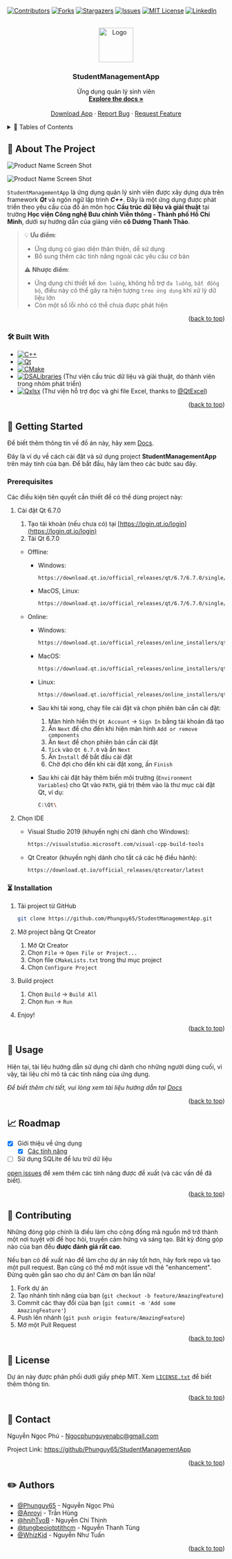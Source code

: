 <!-- Improved compatibility of back to top link: See: https://github.com/othneildrew/Best-README-Template/pull/73 -->
<a name="readme-top"></a>
<!--
*** Thanks for checking out the Best-README-Template. If you have a suggestion
*** that would make this better, please fork the repo and create a pull request
*** or simply open an issue with the tag "enhancement".
*** Don't forget to give the project a star!
*** Thanks again! Now go create something AMAZING! :D
-->

<!-- PROJECT SHIELDS -->
<!--
*** I'm using markdown "reference style" links for readability.
*** Reference links are enclosed in brackets [ ] instead of parentheses ( ).
*** See the bottom of this document for the declaration of the reference variables
*** for contributors-url, forks-url, etc. This is an optional, concise syntax you may use.
*** https://www.markdownguide.org/basic-syntax/#reference-style-links
-->
[![Contributors][contributors-shield]][contributors-url]
[![Forks][forks-shield]][forks-url]
[![Stargazers][stars-shield]][stars-url]
[![Issues][issues-shield]][issues-url]
[![MIT License][license-shield]][license-url]
[![LinkedIn][linkedin-shield]][linkedin-url]

<!-- PROJECT LOGO -->
<br />
<div align="center">
  <a href="https://github.com/Phunguy65/StudentManagementApp">
    <img src="assets/images/StudentManagementAppIcon.png" alt="Logo" width="80" height="80">
  </a>

<h3 align="center">StudentManagementApp</h3>

  <p align="center">
    Ứng dụng quản lý sinh viên
    <br />
    <a href="https://github.com/Phunguy65/StudentManagementApp/docs"><strong>Explore the docs »</strong></a>
    <br />
    <br />
    <a href="https://github.com/Phunguy65/StudentManagementApp/releases/tag/v1.0.0">Download App</a>
    ·
    <a href="https://github.com/Phunguy65/StudentManagementApp/issues/new?labels=bug&template=bug_report.md">Report Bug</a>
    ·
    <a href="https://github.com/Phunguy65/StudentManagementApp/issues/new?labels=enhancement&template=feature_request.md">Request Feature</a>
  </p>
</div>

<!-- TABLE OF CONTENTS -->
<details>
  <summary>&#128221; Tables of Contents</summary>
  <ol>
    <li>
      <a href="#monocle_face-about-the-project">About The Project</a>
      <ul>
        <li><a href="#hammer_and_wrench-built-with">Built With</a></li>
      </ul>
    </li>
    <li>
      <a href="#checkered_flag-getting-started">Getting Started</a>
      <ul>
        <li><a href="#prerequisites">Prerequisites</a></li>
        <li><a href="#hourglass_flowing_sand-installation">Installation</a></li>
      </ul>
    </li>
    <li><a href="#dart-usage">Usage</a></li>
    <li><a href="#chart_with_upwards_trend-roadmap">Roadmap</a></li>
    <li><a href="#tada-contributing">Contributing</a></li>
    <li><a href="#page_with_curl-license">License</a></li>
    <li><a href="#email-contact">Contact</a></li>
    <li><a href="#pencil2-authors">Authors</a></li>
  </ol>
</details>

<!-- ABOUT THE PROJECT -->
## :monocle_face: About The Project

![Product Name Screen Shot][product-screenshot-01]

![Product Name Screen Shot][product-screenshot-02]

`StudentManagementApp` là ứng dụng quản lý sinh viên được xây dựng dựa trên framework ***Qt*** và ngôn ngữ lập trình ***C++***.
Đây là một ứng dụng được phát triển theo yêu cầu của đồ án môn học **Cấu trúc dữ liệu và giải thuật** tại trường **Học viện Công nghệ Bưu chính Viễn thông - Thành phố Hồ Chí Minh**, dưới sự hướng dẫn của giảng viên **cô Dương Thanh Thảo**.

> :bulb: **Ưu điểm**:
>
> * Ứng dụng có giao diện thân thiện, dễ sử dụng
> * Bổ sung thêm các tính năng ngoài các yêu cầu cơ bản
>
> :warning: **Nhược điểm**:
>
> * Ứng dụng chỉ thiết kế `đơn luồng`, không hỗ trợ `đa luồng`, `bất đồng bộ`, điều này có thể gây ra hiện tượng `treo ứng dụng` khi xử lý dữ liệu lớn
> * Còn một số lỗi nhỏ có thể chưa được phát hiện

<p align="right">(<a href="#readme-top">back to top</a>)</p>

### :hammer_and_wrench: Built With

* [![C++][cplusplus]][cplusplus-url]
* [![Qt][qt]][qt-url]
* [![CMake][cmake]][cmake-url]
* [![DSALibraries][dsalibraries]][dsalibraries-url] (Thư viện cấu trúc dữ liệu và giải thuật, do thành viên trong nhóm phát triển)
* [![Qxlsx][qxlsx]][qxlsx-url] (Thư viện hỗ trợ đọc và ghi file Excel, thanks to [@QtExcel](https://github.com/QtExcel))

<p align="right">(<a href="#readme-top">back to top</a>)</p>

<!-- GETTING STARTED -->
## :checkered_flag: Getting Started

Để biết thêm thông tin về đồ án này, hãy xem [Docs](../docs).

Đây là ví dụ về cách cài đặt và sử dụng project **StudentManagementApp** trên máy tính của bạn. Để bắt đầu, hãy làm theo các bước sau đây.

### Prerequisites

Các điều kiện tiên quyết cần thiết để có thể dùng project này:

1. Cài đặt Qt 6.7.0

    1. Tạo tải khoản (nếu chưa có) tại [https://login.qt.io/login](https://login.qt.io/login)
    2. Tải Qt 6.7.0

      * Offline:
        * Windows:

          ```sh
          https://download.qt.io/official_releases/qt/6.7/6.7.0/single/qt-everywhere-src-6.7.0.zip
          ```

        * MacOS, Linux:

          ```sh
          https://download.qt.io/official_releases/qt/6.7/6.7.0/single/qt-everywhere-src-6.7.0.tar.xz
          ```

      * Online:

          * Windows:

            ```sh
            https://download.qt.io/official_releases/online_installers/qt-unified-windows-x64-online.exe
            ```

          * MacOS:

            ```sh
            https://download.qt.io/official_releases/online_installers/qt-unified-mac-x64-online.dmg
            ```

          * Linux:

            ```sh
            https://download.qt.io/official_releases/online_installers/qt-unified-linux-x64-online.run
            ```

          * Sau khi tải xong, chạy file cài đặt và chọn phiên bản cần cài đặt:
            1. Màn hình hiển thị `Qt Account` -> `Sign In` bằng tài khoản đã tạo
            2. Ấn `Next` để cho đến khi hiện màn hình `Add or remove components`
            3. Ấn `Next` để chọn phiên bản cần cài đặt
            4. `Tick` vào `Qt 6.7.0` và ấn `Next`
            5. Ấn `Install` để bắt đầu cài đặt
            6. Chờ đợi cho đến khi cài đặt xong, ấn `Finish`
          * Sau khi cài đặt hãy thêm biến môi trường (`Environment Variables`) cho Qt vào `PATH`, giá trị thêm vào là thư mục cài đặt Qt, ví dụ:

            ```sh
            C:\Qt\
            ```

2. Chọn IDE

    * Visual Studio 2019 (khuyến nghị chỉ dành cho Windows):

      ```sh
      https://visualstudio.microsoft.com/visual-cpp-build-tools
      ```

    * Qt Creator (khuyến nghị dành cho tất cả các hệ điều hành):

        ```sh
        https://download.qt.io/official_releases/qtcreator/latest
        ```

### :hourglass_flowing_sand: Installation

1. Tải project từ GitHub

   ```sh
   git clone https://github.com/Phunguy65/StudentManagementApp.git
   ```

2. Mở project bằng Qt Creator

    1. Mở Qt Creator
    2. Chọn `File` -> `Open File or Project...`
    3. Chọn file `CMakeLists.txt` trong thư mục project
    4. Chọn `Configure Project`

3. Build project

    1. Chọn `Build` -> `Build All`
    2. Chọn `Run` -> `Run`

4. Enjoy!

<p align="right">(<a href="#readme-top">back to top</a>)</p>

<!-- USAGE EXAMPLES -->
## :dart: Usage

Hiện tại, tài liệu hướng dẫn sử dụng chỉ dành cho những người dùng cuối, vì vậy, tài liệu chỉ mô tả các tính năng của ứng dụng.

*Để biết thêm chi tiết, vui lòng xem tài liệu hướng dẫn tại [Docs](../docs)*

<p align="right">(<a href="#readme-top">back to top</a>)</p>

<!-- ROADMAP -->
## :chart_with_upwards_trend: Roadmap

* [x] Giới thiệu về ứng dụng
  * [x] [Các tính năng](../docs/FeatureRequest.md)
* [ ] Sử dụng SQLite để lưu trữ dữ liệu

[open issues](https://github/Phunguy65/StudentManagementApp/issues) để xem thêm các tính năng được đề xuất (và các vấn đề đã biết).

<p align="right">(<a href="#readme-top">back to top</a>)</p>

<!-- CONTRIBUTING -->
## :tada: Contributing

Những đóng góp chính là điều làm cho cộng đồng mã nguồn mở trở thành một nơi tuyệt vời để học hỏi, truyền cảm hứng và sáng tạo. Bất kỳ đóng góp nào của bạn đều **được đánh giá rất cao**.

Nếu bạn có đề xuất nào để làm cho dự án này tốt hơn, hãy fork repo và tạo một pull request. Bạn cũng có thể mở một issue với thẻ "enhancement".
Đừng quên gắn sao cho dự án! Cảm ơn bạn lần nữa!

1. Fork dự án
2. Tạo nhánh tính năng của bạn (`git checkout -b feature/AmazingFeature`)
3. Commit các thay đổi của bạn (`git commit -m 'Add some AmazingFeature'`)
4. Push lên nhánh (`git push origin feature/AmazingFeature`)
5. Mở một Pull Request

<p align="right">(<a href="#readme-top">back to top</a>)</p>

<!-- LICENSE -->
## :page_with_curl: License

Dự án này được phân phối dưới giấy phép MIT. Xem [`LICENSE.txt`](../LICENSE.TXT) để biết thêm thông tin.

<p align="right">(<a href="#readme-top">back to top</a>)</p>

<!-- CONTACT -->
## :email: Contact

Nguyễn Ngọc Phú - <Ngocphunguyenabc@gmail.com>

Project Link: [https://github/Phunguy65/StudentManagementApp](https://github/Phunguy65/StudentManagementApp)

<p align="right">(<a href="#readme-top">back to top</a>)</p>

<!-- ACKNOWLEDGMENTS -->
## :pencil2: Authors

* [@Phunguy65](https://github/Phunguy65) - Nguyễn Ngọc Phú
* [@Anroyi](https://github/Anroyi) - Trần Hùng
* [@hnihTyoB](https://github/hnihTyoB) - Nguyễn Chí Thịnh
* [@tungbeoiotptithcm](https://github.com/tungbeoiotptithcm) - Nguyễn Thanh Tùng
* [@WhizKid](https://github.com/tuannguyen1229) - Nguyễn Như Tuấn

<p align="right">(<a href="#readme-top">back to top</a>)</p>

<!-- MARKDOWN LINKS & IMAGES -->
<!-- https://www.markdownguide.org/basic-syntax/#reference-style-links -->
[contributors-shield]: https://img.shields.io/github/contributors/Phunguy65/StudentManagementApp.svg?style=for-the-badge
[contributors-url]: https://github.com/Phunguy65/StudentManagementApp/graphs/contributors
[forks-shield]: https://img.shields.io/github/forks/Phunguy65/StudentManagementApp.svg?style=for-the-badge
[forks-url]: https://github.com/Phunguy65/StudentManagementApp/forks
[stars-shield]: https://img.shields.io/github/stars/Phunguy65/StudentManagementApp.svg?style=for-the-badge
[stars-url]: https://github.com/Phunguy65/StudentManagementApp/stargazers
[issues-shield]: https://img.shields.io/github/issues/Phunguy65/StudentManagementApp.svg?style=for-the-badge
[issues-url]: https://github.com/Phunguy65/StudentManagementApp/issues
[license-shield]: https://img.shields.io/github/license/Phunguy65/StudentManagementApp.svg?style=for-the-badge
[license-url]: https://github.com/Phunguy65/StudentManagementApp/blob/master/LICENSE.txt
[linkedin-shield]: https://img.shields.io/badge/-LinkedIn-black.svg?style=for-the-badge&logo=linkedin&colorB=555
[linkedin-url]: https://www.linkedin.com/in/ph%C3%BA-nguy%E1%BB%85n-ng%E1%BB%8Dc-82084a287/
[product-screenshot-01]: assets/images/OverviewTab.png
[product-screenshot-02]: assets/images/StatisticsTab.png
[cplusplus]: https://img.shields.io/badge/c++-20-00599C?style=flat&logo=cplusplus&logoColor=blue
[cplusplus-url]: https://isocpp.org/
[qt]: https://img.shields.io/badge/Qt-6.7.0-41CD52?style=flat&logo=qt&logoColor=#41CD52
[qt-url]: https://www.qt.io/
[cmake]: https://img.shields.io/badge/CMake-3.21.1-blue?style=flat&logo=cmake&logoColor=#064F8C
[cmake-url]: https://cmake.org/
[dsalibraries]: https://img.shields.io/badge/DSALibraries-1.0.0-FFA500?style=flat&logo=github&logoColor=FFA500
[dsalibraries-url]: https://github.com/Phunguy65/DSALibraries
[qxlsx]: https://img.shields.io/badge/QXlsx-1.4.8-FF0000?style=flat&logo=github&logoColor=FF0000
[qxlsx-url]: https://github.com/QtExcel/QXlsx
